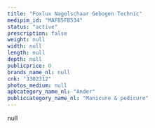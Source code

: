 ```yaml
---
title: "Foxlux Nagelschaar Gebogen Technic"
medipim_id: "MAFB5FB534"
status: "active"
prescription: false
weight: null
width: null
length: null
depth: null
publicprice: 0
brands_name_nl: null
cnk: "3302312"
photos_medium: null
apbcategory_name_nl: "Ander"
publiccategory_name_nl: "Manicure & pedicure"
---
```

null
